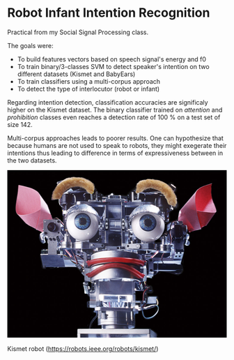 # Robot Infant Intention Recognition

Practical from my Social Signal Processing class.

The goals were:
  * To build features vectors based on speech signal's energy and f0
  * To train binary/3-classes SVM to detect speaker's intention on two different datasets (Kismet and BabyEars)
  * To train classifiers using a multi-corpus approach
  * To detect the type of interlocutor (robot or infant)

Regarding intention detection, classification accuracies are significaly higher on the Kismet dataset.
The binary classifier trained on *attention* and *prohibition* classes even reaches a detection rate of 100 % on a test set of size 142.

Multi-corpus approaches leads to poorer results. One can hypothesize that because humans are not used to speak to robots, they might exegerate their intentions thus leading to difference in terms of expressiveness between in the two datasets.  

<img src="/Image/kismet-photo3-full.jpg" width="512" height="384">

Kismet robot (https://robots.ieee.org/robots/kismet/)
